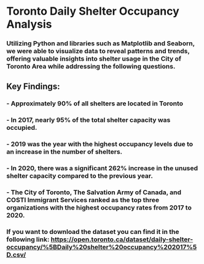 # Toronto Daily Shelter Occupancy Analysis

### Utilizing Python and libraries such as Matplotlib and Seaborn, we were able to visualize data to reveal patterns and trends, offering valuable insights into shelter usage in the City of Toronto Area while addressing the following questions.
## Key Findings:
### - Approximately 90% of all shelters are located in Toronto
### - In 2017, nearly 95% of the total shelter capacity was occupied.
### - 2019 was the year with the highest occupancy levels due to an increase in the number of shelters.
### - In 2020, there was a significant 262% increase in the unused shelter capacity compared to the previous year.
### - The City of Toronto, The Salvation Army of Canada, and COSTI Immigrant Services ranked as the top three organizations with the highest occupancy rates from 2017 to 2020.

### If you want to download the dataset you can find it in the following link: https://open.toronto.ca/dataset/daily-shelter-occupancy/%5BDaily%20shelter%20occupancy%202017%5D.csv/
